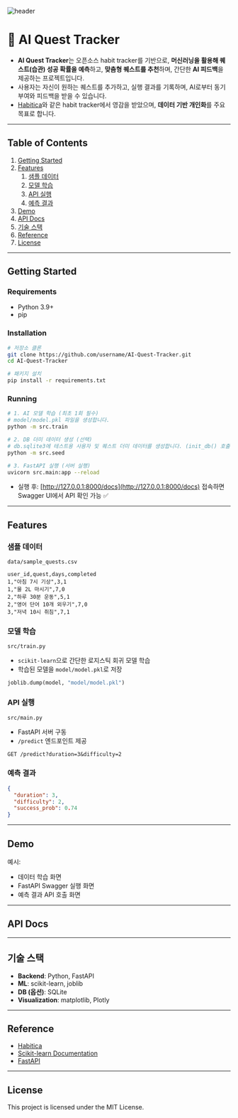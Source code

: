 ![header](https://capsule-render.vercel.app/api?type=waving&color=0:02071e,80:030928&height=300&section=header&text=AI%20Quest%20Tracker&fontSize=70&fontColor=fff&animation=fadeIn&fontAlignY=38&desc=Track%20your%20habits%20and%20get%20AI-powered%20feedback!&descAlignY=51&descAlign=50)

# 🌟 AI Quest Tracker

- **AI Quest Tracker**는 오픈소스 habit tracker를 기반으로, **머신러닝을 활용해 퀘스트(습관) 성공 확률을 예측**하고, **맞춤형 퀘스트를 추천**하며, 간단한 **AI 피드백**을 제공하는 프로젝트입니다. 
- 사용자는 자신이 원하는 퀘스트를 추가하고, 실행 결과를 기록하며, AI로부터 동기부여와 피드백을 받을 수 있습니다.
- [Habitica](https://habitica.com/)와 같은 habit tracker에서 영감을 받았으며, **데이터 기반 개인화**를 주요 목표로 합니다.

---

##  Table of Contents
1. [Getting Started](#getting-started)  
2. [Features](#features)  
   1. [샘플 데이터](#샘플-데이터)  
   2. [모델 학습](#모델-학습)  
   3. [API 실행](#api-실행)  
   4. [예측 결과](#예측-결과)  
3. [Demo](#demo)  
4. [API Docs](#api-docs)  
5. [기술 스택](#기술-스택)  
6. [Reference](#reference)  
7. [License](#license)  

---

##  Getting Started

### Requirements
- Python 3.9+
- pip

### Installation
```bash
# 저장소 클론
git clone https://github.com/username/AI-Quest-Tracker.git
cd AI-Quest-Tracker

# 패키지 설치
pip install -r requirements.txt
```

### Running
```bash
# 1. AI 모델 학습 (최초 1회 필수)
# model/model.pkl 파일을 생성합니다.
python -m src.train

# 2. DB 더미 데이터 생성 (선택)
# db.sqlite3에 테스트용 사용자 및 퀘스트 더미 데이터를 생성합니다. (init_db() 호출 포함)
python -m src.seed

# 3. FastAPI 실행 (서버 실행)
uvicorn src.main:app --reload
```

- 실행 후: [http://127.0.0.1:8000/docs](http://127.0.0.1:8000/docs) 접속하면 Swagger UI에서 API 확인 가능 ✅

---

##  Features

###  샘플 데이터
`data/sample_quests.csv`
```csv
user_id,quest,days,completed
1,"아침 7시 기상",3,1
1,"물 2L 마시기",7,0
2,"하루 30분 운동",5,1
2,"영어 단어 10개 외우기",7,0
3,"저녁 10시 취침",7,1
```

###  모델 학습
`src/train.py`  
- `scikit-learn`으로 간단한 로지스틱 회귀 모델 학습  
- 학습된 모델을 `model/model.pkl`로 저장  

```python
joblib.dump(model, "model/model.pkl")
```

###  API 실행
`src/main.py`  
- FastAPI 서버 구동  
- `/predict` 엔드포인트 제공  

```http
GET /predict?duration=3&difficulty=2
```

### 예측 결과
```json
{
  "duration": 3,
  "difficulty": 2,
  "success_prob": 0.74
}
```

---

##  Demo

예시:
- 데이터 학습 화면
- FastAPI Swagger 실행 화면
- 예측 결과 API 호출 화면  

---

##  API Docs

---

##  기술 스택
- **Backend**: Python, FastAPI  
- **ML**: scikit-learn, joblib  
- **DB (옵션)**: SQLite 
- **Visualization**: matplotlib, Plotly  

---

##  Reference
- [Habitica](https://habitica.com/)  
- [Scikit-learn Documentation](https://scikit-learn.org/stable/)  
- [FastAPI](https://fastapi.tiangolo.com/)  

---

##  License
This project is licensed under the MIT License.
